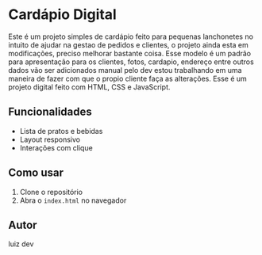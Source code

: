 # Cardápio Digital

Este é um projeto simples de cardápio feito para pequenas lanchonetes no intuito de ajudar 
na gestao de pedidos e clientes, o projeto ainda esta em modificações, preciso melhorar bastante coisa. 
Esse modelo é um padrão para apresentação para os clientes, fotos, cardapio, endereço entre outros dados vão ser adicionados manual pelo dev
estou trabalhando em uma maneira de fazer com que o propio cliente faça as alterações. Esse é um projeto digital feito com HTML, CSS e JavaScript.


## Funcionalidades

- Lista de pratos e bebidas
- Layout responsivo
- Interações com clique

## Como usar

1. Clone o repositório
2. Abra o `index.html` no navegador

## Autor

luiz dev

